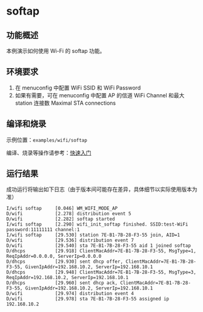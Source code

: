 # softap

## 功能概述
本例演示如何使用 Wi-Fi 的 softap 功能。

## 环境要求

1. 在 menuconfig 中配置 WiFi SSID 和 WiFi Password
2. 如果有需要，可在 menuconfig 中配置 AP 的信道 WiFi Channel 和最大 station 连接数 Maximal STA connections

## 编译和烧录

示例位置：`examples/wifi/softap`

编译、烧录等操作请参考：[快速入门](https://doc.winnermicro.net/w800/zh_CN/latest/get_started/index.html)

## 运行结果

成功运行将输出如下日志（由于版本间可能存在差异，具体细节以实际使用版本为准）

```
I/wifi softap     [0.046] WM_WIFI_MODE_AP
D/wifi            [2.278] distribution event 5
D/wifi            [2.282] softap started
I/wifi softap     [2.290] wifi_init_softap finished. SSID:test-WiFi password:11111111 channel:1
I/wifi softap     [29.530] station 7E-B1-7B-28-F3-55 join, AID=1
D/wifi            [29.536] distribution event 7
D/wifi            [29.540] sta 7E-B1-7B-28-F3-55 aid 1 joined softap
D/dhcps           [29.918] ClientMacAddr=7E-B1-7B-28-F3-55, MsgType=1, ReqIpAddr=0.0.0.0, ServerIp=0.0.0.0
D/dhcps           [29.930] sent dhcp offer, ClientMacAddr=7E-B1-7B-28-F3-55, GivenIpAddr=192.168.10.2, ServerIp=192.168.10.1
D/dhcps           [29.948] ClientMacAddr=7E-B1-7B-28-F3-55, MsgType=3, ReqIpAddr=192.168.10.2, ServerIp=192.168.10.1
D/dhcps           [29.960] sent dhcp ack, ClientMacAddr=7E-B1-7B-28-F3-55, GivenIpAddr=192.168.10.2, ServerIp=192.168.10.1
D/wifi            [29.974] distribution event 4
D/wifi            [29.978] sta 7E-B1-7B-28-F3-55 assigned ip 192.168.10.2

```